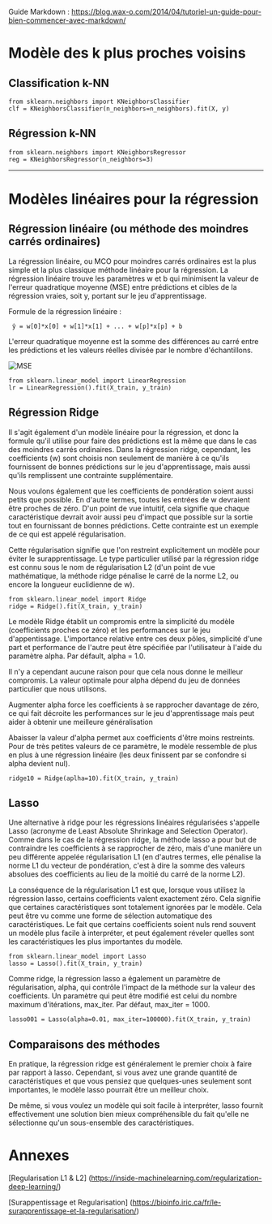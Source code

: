Guide Markdown : https://blog.wax-o.com/2014/04/tutoriel-un-guide-pour-bien-commencer-avec-markdown/

# Modèle des k plus proches voisins

## Classification k-NN

<pre><code>from sklearn.neighbors import KNeighborsClassifier
clf = KNeighborsClassifier(n_neighbors=n_neighbors).fit(X, y)</code></pre>

## Régression k-NN

<pre><code>from sklearn.neighbors import KNeighborsRegressor
reg = KNeighborsRegressor(n_neighbors=3)</code></pre>

****************************************************************************************************

# Modèles linéaires pour la régression

## Régression linéaire (ou méthode des moindres carrés ordinaires)

La régression linéaire, ou MCO pour moindres carrés ordinaires est la plus simple et la plus classique méthode linéaire pour la régression. La régression linéaire trouve les paramètres w et b qui minimisent la valeur de l'erreur quadratique moyenne (MSE) entre prédictions et cibles de la régression vraies, soit y, portant sur le jeu d'apprentissage. 

Formule de la régression linéaire :
<pre><code> ŷ = w[0]*x[0] + w[1]*x[1] + ... + w[p]*x[p] + b </code></pre>

L'erreur quadratique moyenne est la somme des différences au carré entre les prédictions et les valeurs réelles divisée par le nombre d'échantillons.

![MSE](https://cdn-media-1.freecodecamp.org/images/hmZydSW9YegiMVPWq2JBpOpai3CejzQpGkNG "MSE")

<pre><code>from sklearn.linear_model import LinearRegression
lr = LinearRegression().fit(X_train, y_train)</code></pre>

## Régression Ridge

Il s'agit également d'un modèle linéaire pour la régression, et donc la formule qu'il utilise pour faire des prédictions est la même que dans le cas des moindres carrés ordinaires. Dans la régression ridge, cependant, les coefficients (w) sont choisis non seulement de manière à ce qu'ils fournissent de bonnes prédictions sur le jeu d'apprentissage, mais aussi qu'ils remplissent une contrainte supplémentaire.

Nous voulons également que les coefficients de pondération soient aussi petits que possible. En d'autre termes, toutes les entrées de w devraient être proches de zéro. D'un point de vue intuitif, cela signifie que chaque caractéristique devrait avoir aussi peu d'impact que possible sur la sortie tout en fournissant de bonnes prédictions. Cette contrainte est un exemple de ce qui est appelé régularisation.

Cette régularisation signifie que l'on restreint explicitement un modèle pour éviter le surapprentissage. Le type particulier utilisé par la régression ridge est connu sous le nom de régularisation L2 (d'un point de vue mathématique, la méthode ridge pénalise le carré de la norme L2, ou encore la longueur euclidienne de w).

<pre><code>from sklearn.linear_model import Ridge
ridge = Ridge().fit(X_train, y_train)</code></pre>

Le modèle Ridge établit un compromis entre la simplicité du modèle (coefficients proches ce zéro) et les performances sur le jeu d'appentissage. L'importance relative entre ces deux pôles, simplicité d'une part et performance de l'autre peut être spécifiée par l'utilisateur à l'aide du paramètre alpha. Par défault, alpha = 1.0. 

Il n'y a cependant aucune raison pour que cela nous donne le meilleur compromis. La valeur optimale pour alpha dépend du jeu de données particulier que nous utilisons. 

Augmenter alpha force les coefficients à se rapprocher davantage de zéro, ce qui fait décroite les performances sur le jeu d'apprentissage mais peut aider à obtenir une meilleure généralisation

Abaisser la valeur d'alpha permet aux coefficients d'être moins restreints. Pour de très petites valeurs de ce paramètre, le modèle ressemble de plus en plus à une régression linéaire (les deux finissent par se confondre si alpha devient nul).

<pre><code>ridge10 = Ridge(aplha=10).fit(X_train, y_train)</code></pre>

## Lasso

Une alternative à ridge pour les régressions linéaires régularisées s'appelle Lasso (acronyme de Least Absolute Shrinkage and Selection Operator). Comme dans le cas de la régression ridge, la méthode lasso a pour but de contraindre les coefficients à se rapprocher de zéro, mais d'une manière un peu différente appelée régularisation L1 (en d'autres termes, elle pénalise la norme L1 du vecteur de pondération, c'est à dire la somme des valeurs absolues des coefficients au lieu de la moitié du carré de la norme L2).

La conséquence de la régularisation L1 est que, lorsque vous utilisez la régression lasso, certains coefficients valent exactement zéro. Cela signifie que certaines caractéristiques sont totalement ignorées par le modèle. Cela peut être vu comme une forme de sélection automatique des caractéristiques. Le fait que certains coefficients soient nuls rend souvent un modèle plus facile à interpréter, et peut également réveler quelles sont les caractéristiques les plus importantes du modèle.

<pre><code>from sklearn.linear_model import Lasso
lasso = Lasso().fit(X_train, y_train)</code></pre>

Comme ridge, la régression lasso a également un paramètre de régularisation, alpha, qui contrôle l'impact de la méthode sur la valeur des coefficients. Un paramètre qui peut être modifié est celui du nombre maximum d'itérations, max_iter. Par défaut, max_iter = 1000.

<pre><code>lasso001 = Lasso(alpha=0.01, max_iter=100000).fit(X_train, y_train)</code></pre>

## Comparaisons des méthodes

En pratique, la régression ridge est généralement le premier choix à faire par rapport à lasso. Cependant, si vous avez une grande quantité de caractéristiques et que vous pensiez que quelques-unes seulement sont importantes, le modèle lasso pourrait être un meilleur choix.

De même, si vous voulez un modèle qui soit facile à interpréter, lasso fournit effectivement une solution bien mieux compréhensible du fait qu'elle ne sélectionne qu'un sous-ensemble des caractéristiques.


# Annexes

[Regularisation L1 & L2] (https://inside-machinelearning.com/regularization-deep-learning/)

[Surappentissage et Regularisation] (https://bioinfo.iric.ca/fr/le-surapprentissage-et-la-regularisation/)